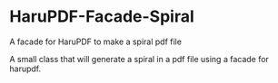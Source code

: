 # HaruPDF-Facade-Spiral
A facade for HaruPDF to make a spiral pdf file

A small class that will generate a spiral in a pdf file using a facade for harupdf. 
